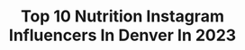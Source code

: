 ---
title: Top 10 Nutrition Instagram Influencers In Denver In 2023
description: >-
  Find top nutrition Instagram influencers in Denver in 2023. Most popular hashtags: #fitness #workout #nutrition #fitnessmotivation.
platform: Instagram
hits: 12
text_top: See the top-rated Instagram influencers on inBeat.
text_bottom: Our database aggregates 12 Instagram influencers like this in Denver, United States for you to pitch.
profiles:
  - username: "stuartbrazell"
    fullname: >-
      Stuart Brazell
    bio: >-
      Wife + Boy Mom x2 👶 Los Angeles Based TV + Digital Host / Producer • Content Creator • #MomLife #travelblogger Twitter + TikTok @stuartbrazell 🔗⬇️
    location: "United States"
    followers: 145322
    engagement: 131
    commentsToLikes: 0.060131
    id: ck14hrajcbqgn0i19w1g7yekv
    verified: true
    hashtags: "#styledbystuart, #revolvesummer, #stuartsbucketlist, #stuartsays"
  - username: "kellstone35"
    fullname: >-
      Kelly Stone, DPT, CSCS, Pn1
    bio: >-
      Doctor of Physical Therapy Nutrition Coach/Strength & Cond Specialist 2xCF Games #IAM1STPHORM @nbctitangames S✌🏽 #teamkellstone @bornprimitive
    location: "United States"
    followers: 155657
    engagement: 253
    commentsToLikes: 0.029990
    id: ck6u3ngp6ys8e0j71iwstpeoo
    verified: false
    hashtags: "#happy, #fitnessmotivation, #strength, #crossfit"
  - username: "tcrosleyfit"
    fullname: >-
      Tara Crosley💫
    bio: >-
      #bodypositive 💛 @thedailyglow.app Trainer & Health Coach in Denver, CO🏔 ⭐️ Train with me @vitaltrainingsystems 👇🏼 Workout Plans + Nutrition 🌱
    location: "United States"
    followers: 167613
    engagement: 171
    commentsToLikes: 0.019113
    id: ck0ttfcgi2gzu0i19224xce8p
    verified: false
    hashtags: "#fridaymood, #selflove, #valentines"
  - username: "plantbasedmuscle"
    fullname: >-
      Vanessa Espinoza
    bio: >-
      Vegan Trainer & Nutrition Coach 🌱🍀☘ Join My 8 Week Screw Hibernation Program Online & At Home Training 🐕🐕🐕🐕 Rescue Chihuahuas Colorado 🏔🌞🏳️‍🌈
    location: "United States"
    followers: 23106
    engagement: 126
    commentsToLikes: 0.049278
    id: ckapax9b1xt9w0i78cmteewo0
    verified: false
    hashtags: "#veganbodybuilders, #veganflexfriday, #colorado, #plantbasedmuscle"
  - username: "kaylinpyles"
    fullname: >-
      Online Fitness Coach + CEO
    bio: >-
      I help women go from “stuck” to building a life they’re obsessed with through fitness + personal dev. CEO: @thehigher.standard Apply for links ⬇️
    location: "United States"
    followers: 21459
    engagement: 243
    commentsToLikes: 0.054874
    id: ck0w367zzrset0i19cq7xn6er
    verified: false
    hashtags: "#goals, #transformation, #texas, #fitness"
  - username: "thereal_kd1"
    fullname: >-
      KD💎
    bio: >-
      ▪️Miken/Worth Sponsored Athlete ▫️Health/Fitness Enthusiast ▪️Snap: kadavis16 ▫️Denver, CO
    location: "United States"
    followers: 12253
    engagement: 927
    commentsToLikes: 0.021352
    id: ckap0czz8pt410i78agexr9qu
    verified: false
    hashtags: "#gym, #workout, #grindtime, #fitspo"
  - username: "peanutphysique"
    fullname: >-
      Paige | RN & Fitness Coach
    bio: >-
      •reg nurse💉 •fitness coach •passion & perspective🤍 •it’s GROW time, baby! •@passionphysique @thepassionprojectdenver ⠀⠀ TRAIN, EAT & SUPP w/ me!⬇️
    location: "United States"
    followers: 183390
    engagement: 365
    commentsToLikes: 0.017170
    id: ck6tyhqy93ss80j71micf5cvj
    verified: false
    hashtags: "#strength, #motivation, #nurse, #fitnesscoach"
  - username: "fitness_funsized"
    fullname: >-
      Jessica Uthe ~ Health Coach
    bio: >-
      5 ft w/ a 6’4 attitude Health Coach | I Help Women Make Time + Enjoy Lifting + Find Their Balance | 👇🏼FREEBIES & MORE👇🏼
    location: "United States"
    followers: 16279
    engagement: 182
    commentsToLikes: 0.079649
    id: ckap28jk8xuhb0i78n1mlpocg
    verified: false
    hashtags: "#healthylifestyle, #positivevibes, #photooftheday, #mama"
  - username: "andrea.coonrod"
    fullname: >-
      A N D R E A  C O O N R O D
    bio: >-
      Life&Style Content Creator I like to workout 🏋️‍♀️ but beer is good too 🍻 KC raised📍CO living #colorado #pregnant #mama #socialmedia
    location: "United States"
    followers: 209223
    engagement: 36
    commentsToLikes: 0.134677
    id: ck5bujufnhx7w0i11i6puu1jx
    verified: false
    hashtags: "#revolveme, #coloradoblogger, #revolve, #summerstyle"
  - username: "brianmazza"
    fullname: >-
      Brian Mazza
    bio: >-
      Dad..Husband..Athlete..Investor Founder @hpltraining @hplventures 2x @menshealthmag cover 50 Mile Ultra Marathon: 7:28:25 👇🏼
    location: "United States"
    followers: 314855
    engagement: 232
    commentsToLikes: 0.005410
    id: ck15rk4t58bdg0i19tmx5x3hs
    verified: true
    hashtags: "#lifestyle, #gains, #workout, #motivation"
---